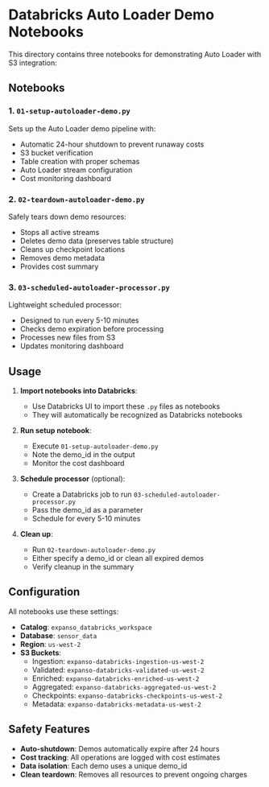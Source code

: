 # Databricks Auto Loader Demo Notebooks

This directory contains three notebooks for demonstrating Auto Loader with S3 integration:

## Notebooks

### 1. `01-setup-autoloader-demo.py`
Sets up the Auto Loader demo pipeline with:
- Automatic 24-hour shutdown to prevent runaway costs
- S3 bucket verification
- Table creation with proper schemas
- Auto Loader stream configuration
- Cost monitoring dashboard

### 2. `02-teardown-autoloader-demo.py`
Safely tears down demo resources:
- Stops all active streams
- Deletes demo data (preserves table structure)
- Cleans up checkpoint locations
- Removes demo metadata
- Provides cost summary

### 3. `03-scheduled-autoloader-processor.py`
Lightweight scheduled processor:
- Designed to run every 5-10 minutes
- Checks demo expiration before processing
- Processes new files from S3
- Updates monitoring dashboard

## Usage

1. **Import notebooks into Databricks**:
   - Use Databricks UI to import these `.py` files as notebooks
   - They will automatically be recognized as Databricks notebooks

2. **Run setup notebook**:
   - Execute `01-setup-autoloader-demo.py`
   - Note the demo_id in the output
   - Monitor the cost dashboard

3. **Schedule processor** (optional):
   - Create a Databricks job to run `03-scheduled-autoloader-processor.py`
   - Pass the demo_id as a parameter
   - Schedule for every 5-10 minutes

4. **Clean up**:
   - Run `02-teardown-autoloader-demo.py`
   - Either specify a demo_id or clean all expired demos
   - Verify cleanup in the summary

## Configuration

All notebooks use these settings:
- **Catalog**: `expanso_databricks_workspace`
- **Database**: `sensor_data`
- **Region**: `us-west-2`
- **S3 Buckets**:
  - Ingestion: `expanso-databricks-ingestion-us-west-2`
  - Validated: `expanso-databricks-validated-us-west-2`
  - Enriched: `expanso-databricks-enriched-us-west-2`
  - Aggregated: `expanso-databricks-aggregated-us-west-2`
  - Checkpoints: `expanso-databricks-checkpoints-us-west-2`
  - Metadata: `expanso-databricks-metadata-us-west-2`

## Safety Features

- **Auto-shutdown**: Demos automatically expire after 24 hours
- **Cost tracking**: All operations are logged with cost estimates
- **Data isolation**: Each demo uses a unique demo_id
- **Clean teardown**: Removes all resources to prevent ongoing charges